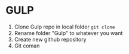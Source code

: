 # GULP
1. Clone Gulp repo in local folder
 `git clone` 
2. Rename folder "Gulp" to whatever you want
3. Create new github repository 
4. Git coman
